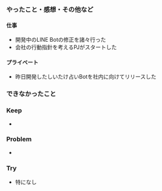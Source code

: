 ### やったこと・感想・その他など

#### 仕事

- 開発中のLINE Botの修正を諸々行った
- 会社の行動指針を考えるPJがスタートした

#### プライベート

- 昨日開発したしいたけ占いBotを社内に向けてリリースした




### できなかったこと



### Keep

- 

### Problem

- 

### Try

- 特になし



